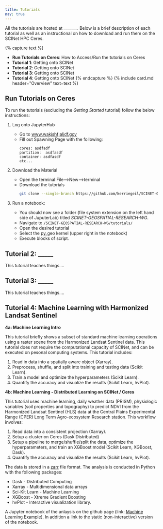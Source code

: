 ```yaml
---
title: Tutorials
nav: true
---
```


All the tutorials are hosted at _______. Below is a brief description of each tutorial as well as an instructional on how to download and run them on the SCINet HPC Ceres.

{% capture text %}
* **Run Tutorials on Ceres**: How to Access/Run the tutorials on Ceres
* **Tutorial 1**: Getting onto SCINet
* **Tutorial 2**: Getting onto SCINet
* **Tutorial 3**: Getting onto SCINet
* **Tutorial 4**: Getting onto SCINet
{% endcapture %}
{% include card.md header="Overview" text=text %}

## Run Tutorials on Ceres

To run the tutorials (excluding the *Getting Started* tutorial) follow the below instructions:

1. Log onto JupyterHub
   * Go to www.wakjshf;aljdf.gov
   * Fill out Spawning Page with the following:
     ```
     cores: asdfadf
     partition:  asdfasdf
     container: asdfasdf
     etc...
     ```

2. Download the Material
   * Open the terminal File-->New-->terminal
   * Download the tutorials
      ```bash
      git clone --single-branch https://github.com/kerriegeil/SCINET-GEOSPATIAL-RESEARCH-WG.git
      ```
3. Run a notebook:
   * You should now see a folder (file system extension on the left hand side of JuputerLab) titled *SCINET-GEOSPATIAL-RESEARCH-WG*.
   * Navigate to ```/SCINET-GEOSPATIAL-RESEARCH-WG/tutorials/```
   * Open the desired tutorial
   * Select the py_geo kernel (upper right in the notebook)
   * Execute blocks of script.

## Tutorial 2: _____

This tutorial teaches things....

## Tutorial 3: _____

This tutorial teaches things....

## Tutorial 4: Machine Learning with Harmonized Landsat Sentinel

**4a: Machine Learning Intro**

This tutorial briefly shows a subset of standard machine learning operations using a raster scene from the Harmonized Landsat Sentinel data. This tutorial does not require the computational capacity of SCINet, and can be executed on pesonal computing systems. This tutorial includes:

1. Read in data into a spatially aware object (Xarray).
2. Preprocess, shuffle, and split into training and testing data (Scikit Learn).
3. Train a model and optimize the hyperparameters (Scikit Learn).
4. Quantify the accuracy and visualize the results (Scikit Learn, hvPlot).

**4b: Machine Learning - Distributed Learning on SCINet / Ceres**

This tutorial uses machine learning, daily weather data (PRISM), physiologic variables (soil properties and topography) to predict NDVI from the Harmonized Landsat Sentinel (HLS) data at the Central Plains Experimental Range (CPER) Long Term Agro-ecosystem Research station. This workflow involves:

1. Read data into a consistent projection (Xarray).
2. Setup a cluster on Ceres (Dask Distributed)
3. Setup a pipeline to merge/shuffle/split the data, optimize the hyperparameters, and train an XGBoost model (Scikit Learn, XGBoost, Dask).
4. Quantify the accuracy and visualize the results (Scikit Learn, hvPlot).

The data is stored in a [zarr](https://zarr.readthedocs.io/en/stable/) file format. The analysis is conducted in Python with the following packages:

   * Dask - Distributed Computing
   * Xarray - Multidimensional data arrays
   * Sci-Kit Learn - Machine Learning
   * XGBoost - Xtreme Gradient Boosting
   * hvPlot - Interactive visualization library.

A Jupyter notebook of the anlaysis on the github page (link: [Machine Learning Example]()). In addition a link to the static (non-interactive) version of the notebook.
